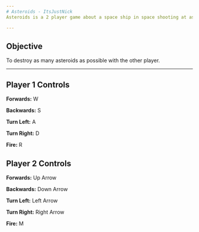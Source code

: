 ```yaml
---
# Asteroids - ItsJustNick
Asteroids is a 2 player game about a space ship in space shooting at asteroids. This was one of my first C# projects at AIE.

---
```


## Objective
To destroy as many asteroids as possible with the other player.

---

## Player 1 Controls

**Forwards:**       W

**Backwards:**      S

**Turn Left:**      A

**Turn Right:**     D

**Fire:**           R

## Player 2 Controls

**Forwards:**       Up Arrow

**Backwards:**      Down Arrow

**Turn Left:**      Left Arrow

**Turn Right:**     Right Arrow

**Fire:**           M

